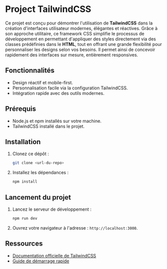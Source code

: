 # Project TailwindCSS
Ce projet est conçu pour démontrer l'utilisation de **TailwindCSS** dans la création d'interfaces utilisateur modernes, élégantes et réactives. Grâce à son approche utilitaire, ce framework CSS simplifie le processus de développement en permettant d'appliquer des styles directement via des classes prédéfinies dans le **HTML**, tout en offrant une grande flexibilité pour personnaliser les designs selon vos besoins. Il permet ainsi de concevoir rapidement des interfaces sur mesure, entièrement responsives.

## Fonctionnalités
- Design réactif et mobile-first.
- Personnalisation facile via la configuration TailwindCSS.
- Intégration rapide avec des outils modernes.

## Prérequis
- Node.js et npm installés sur votre machine.
- TailwindCSS installé dans le projet.

## Installation
1. Clonez ce dépôt :  
    ```bash
    git clone <url-du-repo>
    ```
2. Installez les dépendances :  
    ```bash
    npm install
    ```

## Lancement du projet
1. Lancez le serveur de développement :  
    ```bash
    npm run dev
    ```
2. Ouvrez votre navigateur à l'adresse : `http://localhost:3000`.

## Ressources
- [Documentation officielle de TailwindCSS](https://tailwindcss.com/docs)
- [Guide de démarrage rapide](https://tailwindcss.com/docs/installation)
